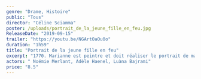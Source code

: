 ```yaml
---
genre: "Drame, Histoire"
public: "Tous"
director: "Céline Sciamma"
poster: /uploads/portrait_de_la_jeune_fille_en_feu.jpg
ReleaseDate: "2019-09-15"
trailer: "https://youtu.be/NGArtOaOu0o"
duration: "1h59"
title: "Portrait de la jeune fille en feu"
excerpt: "1770. Marianne est peintre et doit réaliser le portrait de mariage d’Héloïse, une jeune femme qui vient de quitter le couvent. Héloïse résiste à son destin d’épouse en refusant de poser. Marianne va devoir la peindre en secret. Introduite auprès d’elle en tant que dame de compagnie, elle la regarde."
actors: " Noémie Merlant, Adèle Haenel, Luàna Bajrami"
price: "8.5"
---
```

